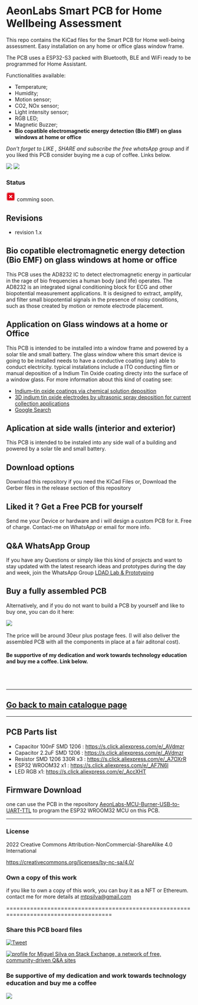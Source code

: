 # AeonLabs Smart PCB for Home Wellbeing Assessment
This repo contains the KiCad files for the Smart PCB for Home well-being assessment. Easy installation on any home or office glass window frame.  

The PCB uses a ESP32-S3 packed with Bluetooth, BLE and WiFi ready to be programmed for Home Assistant.  

Functionalities available: 

* Temperature;
* Humidity;
* Motion sensor;
* CO2, NOx sensor;
* Light intensity sensor;
* RGB LED;
* Magnetic Buzzer;
* **Bio copatible electromagnetic energy detection (Bio EMF) on glass windows at home or office**
  


*Don't forget to LIKE , SHARE and subscribe the free whatsApp group* and if you liked this PCB consider buying me a cup of coffee. Links below.

![](https://views.whatilearened.today/views/github/aeonSolutions/AeonLabs-Home-Automation-Smart-Coffee-MAchine-Addon.svg)
![](https://img.shields.io/github/downloads/aeonSolutions/AeonLabs-Home-Automation-Smart-Coffee-MAchine-Addon/total)

### Status
![](https://github.com/aeonSolutions/AeonLabs-Home-Automation-Smart-Coffee-MAchine-Addon/blob/main/designs/working_red.png)  comming soon.

## Revisions
- revision 1.x

## Bio copatible electromagnetic energy detection (Bio EMF) on glass windows at home or office
This PCB uses the AD8232 IC to detect electromagnetic energy in particular in the rage of bio frequencies a human body (and life) operates. The AD8232 is an integrated signal conditioning block for ECG and other biopotential measurement applications. It is designed to extract, amplify, and filter small biopotential signals in the presence of noisy conditions, such as those created by motion or remote electrode placement. 

## Application on Glass windows at a home or Office
This PCB is intended to be installed into a window frame and powered by a solar tile and small battery. 
The glass window where this smart device is going to be installed needs to have a conductive coating (any) able to conduct electricity. typical instalations include a ITO conducting flim or manual deposition of a Indium Tin Oxide coating directy into the surface of a window glass. For more information about this kind of coating see:
- [Indium–tin oxide coatings via chemical solution deposition](https://www.sciencedirect.com/science/article/pii/S0040609001010355)
- [3D indium tin oxide electrodes by ultrasonic spray deposition for current collection applications](https://documentserver.uhasselt.be/bitstream/1942/24191/2/3D%20ITO.pdf)
- [Google Search](https://www.google.com/search?q=how+to+coat+Indium+Tin+Oxide+coating&newwindow=1&client=opera&hs=YNl&sxsrf=ALiCzsZfq7i8afkfdW12YNC3LsOIarazfQ%3A1666953136011&ei=sK9bY9Ukh9ySBfGnv7AB&ved=0ahUKEwjVvJ2s3IL7AhUHrqQKHfHTDxYQ4dUDCA4&uact=5&oq=how+to+coat+Indium+Tin+Oxide+coating&gs_lp=Egdnd3Mtd2l6uAED-AEBMgcQABgeGKIEMgUQABiiBDIFEAAYogQyBRAAGKIEMgUQABiiBMICChAAGEcY1gQYsAOQBghI4y1Qnx1Y_ylwAngByAEAkAEBmAH_AaABxAyqAQYwLjExLjHiAwQgTRgB4gMEIEEYAOIDBCBGGACIBgE&sclient=gws-wiz)

## Aplication at side walls (interior and exterior)
This PCB is intended to be instaled into any side wall of a building and powered by a solar tile and small battery. 


## Download options
Download this repository if you need the KiCad Files or, Download the Gerber files in the release section of this repository

## Liked it ? Get a Free PCB for yourself
Send me your Device or hardware and i will design a custom PCB for it. Free of charge. Contact-me on WhatsApp or email for more info. 


## Q&A WhatsApp Group
If you have any Questions or simply  like this kind of projects and want to stay updated with the latest research ideas and prototypes during the day and week, join the WhatsApp Group
[LDAD Lab & Prototyping](https://chat.whatsapp.com/FkNC7u83kuy2QRA5sqjBVg)

## Buy a fully assembled PCB
Alternatively, and if you do not want to build a PCB by yourself and like to buy one, you can do it here:

[![](https://github.com/aeonSolutions/PCB-Prototyping-Catalogue/blob/main/tindie_sell.png)](https://www.tindie.com/stores/aeonlabs/)

The price will be around 30eur plus postage fees.
(I will also deliver the assembled PCB with all the components in place at a fair aditonal cost).

#### Be supportive of my dedication and work towards technology education and buy me a coffee. Link below.

<br>
<br>

________________________________________________________________________________________________________________
## [Go back to main catalogue page](https://github.com/aeonSolutions/PCB-Prototyping-Catalogue)
________________________________________________________________________________________________________________


## PCB Parts list
- Capacitor 100nF SMD 1206 : https://s.click.aliexpress.com/e/_AVdmzr
- Capacitor 2.2uF SMD 1206 : https://s.click.aliexpress.com/e/_AVdmzr
- Resistor SMD 1206 330R x3 : https://s.click.aliexpress.com/e/_A7OXrR
- ESP32 WROOM32 x1 : https://s.click.aliexpress.com/e/_AF7N6l
- LED RGB x1: https://s.click.aliexpress.com/e/_AccXHT


## Firmware Download 
one can use the PCB in the repository [AeonLabs-MCU-Burner-USB-to-UART-TTL](https://github.com/aeonSolutions/AeonLabs-MCU-Burner-USB-to-UART-TTL) to program the ESP32 WROOM32 MCU on this PCB.


______________________________________________________________________________________________________________________________

### License
2022 Creative Commons Attribution-NonCommercial-ShareAlike 4.0 International

https://creativecommons.org/licenses/by-nc-sa/4.0/

### Own a copy of this work
if you like to own a copy of this work, you can buy it as a NFT or Ethereum. contact me for more details at mtpsilva@gmail.com

=====================================================================================
### Share this PCB board files
[![Tweet](https://img.shields.io/twitter/url/http/shields.io.svg?style=social)](https://twitter.com/intent/tweet?original_referer=https%3A%2F%2Fjitpack.io%2F&ref_src=twsrc%5Etfw&text=Version%201.0%20of%20![](https://github.com/aeonSolutions/AeonLabs-Home-Automation-Smart-Coffee-MAchine-Addon/blob/main/designs/pcb_back.png)%20is%20now%20available%20on%20&tw_p=tweetbutton&url=http%3A%2F%2Fgithub.com%2FaeonSolutions%2F![](https://github.com/aeonSolutions/AeonLabs-Home-Automation-Smart-Coffee-MAchine-Addon/blob/main/designs/pcb_back.png))

<a href="https://stackexchange.com/users/18907312/miguel-silva"><img src="https://stackexchange.com/users/flair/18907312.png" width="208" height="58" alt="profile for Miguel Silva on Stack Exchange, a network of free, community-driven Q&amp;A sites" title="profile for Miguel Silva on Stack Exchange, a network of free, community-driven Q&amp;A sites" /></a>

### Be supportive of my dedication and work towards technology education and buy me a coffee

[<img src="https://cdn.buymeacoffee.com/buttons/v2/default-yellow.png" data-canonical-src="https://cdn.buymeacoffee.com/buttons/v2/default-yellow.png" height="70" />](https://www.buymeacoffee.com/migueltomas)


